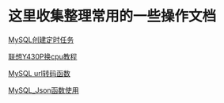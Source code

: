 # 这里收集整理常用的一些操作文档

[MySQL创建定时任务](https://zouxingjie.github.io/pdfDoc/MySQL创建定时任务.pdf)   

[联想Y430P换cpu教程](https://zouxingjie.github.io/pdfDoc/联想Y430P换i7cpu教程.pdf)  

[MySQL url转码函数](https://zouxingjie.github.io/pdfDoc/MySQLUrl转码函数.pdf)  

[MySQL_Json函数使用](https://zouxingjie.github.io/pdfDoc/MySQL_Json函数使用.pdf)  

